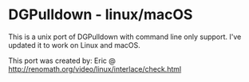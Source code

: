 # DGPulldown - linux/macOS #

This is a unix port of DGPulldown with command line only support.
I've updated it to work on Linux and macOS.


This port was created by: Eric @
http://renomath.org/video/linux/interlace/check.html